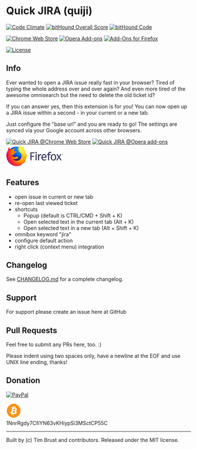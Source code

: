 # Quick JIRA (quiji)
[![Code Climate](https://codeclimate.com/github/timbru31/quickjira/badges/gpa.svg)](https://codeclimate.com/github/timbru31/quickjira)
[![bitHound Overall Score](https://www.bithound.io/github/timbru31/quickjira/badges/score.svg)](https://www.bithound.io/github/timbru31/quickjira)
[![bitHound Code](https://www.bithound.io/github/timbru31/quickjira/badges/code.svg)](https://www.bithound.io/github/timbru31/quickjira)

[![Chrome Web Store](https://img.shields.io/chrome-web-store/v/acdnmaeifljongleeegkkfnfcopblokj.svg)](https://chrome.google.com/webstore/detail/amazon-tag-remover/acdnmaeifljongleeegkkfnfcopblokj)
[![Opera Add-ons](https://img.shields.io/badge/Opera%20Add--ons-v0.9.1-orange.svg)](https://addons.opera.com/extensions/details/quick-jira)
[![Add-Ons for Firefox](https://img.shields.io/amo/v/quickjira.svg)](https://addons.mozilla.org/firefox/addon/quickjira/)

[![License](https://img.shields.io/badge/License-MIT-blue.svg)](LICENSE)

## Info
Ever wanted to open a JIRA issue really fast in your browser?
Tired of typing the whole address over and over again?
And even more tired of the awesome omnisearch but the need to delete the old ticket id?

If you can answer yes, then this extension is for you!
You can now open up a JIRA issue within a second - in your current or a new tab.

Just configure the "base url" and you are ready to go!
The settings are synced via your Google account across other browsers.

[![Quick JIRA @Chrome Web Store](https://developer.chrome.com/webstore/images/ChromeWebStore_Badge_v2_206x58.png "QuickJIRA @Chrome Web Store")](https://chrome.google.com/webstore/detail/quick-jira/acdnmaeifljongleeegkkfnfcopblokj)
[<img alt="Quick JIRA @Opera add-ons" src="https://dev.opera.com/extensions/branding-guidelines/addons_206x58_en@2x.png" height="58" width="206">](https://addons.opera.com/extensions/details/quick-jira)
[<img alt="Quick JIRA @Add-Ons for Firefox" src="./images/firefox-logo-horizontal-lockup.png" height="58">](https://addons.mozilla.org/firefox/addon/quickjira)


## Features
* open issue in current or new tab
* re-open last viewed ticket
* shortcuts
  * Popup (default is CTRL/CMD + Shift + K)
  * Open selected text in the current tab (Alt + K)
  * Open selected text in a new tab (Alt + Shift + K)
* omnibox keyword "jira"
* configure default action
* right click (context menu) integration

## Changelog

See [CHANGELOG.md](CHANGELOG.md) for a complete changelog.

## Support
For support please create an issue here at GitHub

## Pull Requests
Feel free to submit any PRs here, too. :)

Please indent using two spaces only, have a newline at the EOF and use UNIX line ending, thanks!

## Donation
[![PayPal](https://www.paypalobjects.com/en_US/i/btn/btn_donateCC_LG.gif "Donation via PayPal")](https://www.paypal.com/cgi-bin/webscr?cmd=_s-xclick&hosted_button_id=T9TEV7Q88B9M2)

![BitCoin](./images/bitcoin_logo.png "Donation via BitCoins")  
1NnrRgdy7CfiYN63vKHiypSi3MSctCP55C

---
Built by (c) Tim Brust and contributors. Released under the MIT license.
